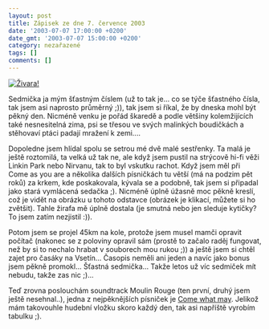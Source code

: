 ```yaml
---
layout: post
title: Zápisek ze dne 7. července 2003
date: '2003-07-07 17:00:00 +0200'
date_gmt: '2003-07-07 15:00:00 +0200'
category: nezařazené
tags: []
comments: []
---
```

<p>
<div ><a href="%base_url%/assets/old-images/zirafa.jpg"><img src="%base_url%/assets/old-images/zirafa_mala.jpg" alt="Živara!"></a>  </div>
<p>Sedmička ja mým šťastným číslem (už to tak je... co se týče šťastného  čísla, tak jsem asi naprosto průměrný ;)), tak jsem si říkal, že by dneska mohl  být pěkný den. Nicméně venku je pořád škaredě a podle většiny kolemžijících  také nesnesitelná zima, psi se třesou ve svých malinkých boudičkách a stěhovaví  ptáci padají mražení k zemi....</p>
<p>Dopoledne jsem hlídal spolu se setrou mé  dvě malé sestřenky. Ta malá je ještě roztomilá, ta velká už tak ne, ale když  jsem pustil na strýcově hi-fi věži Linkin Park nebo Nirvanu, tak to byl vskutku  rachot. Když jsem měl při Come as you are a několika dalších písničkách tu  větší (má na podzim pět roků) za krkem, kde poskakovala, kývala se a podobně, tak  jsem si připadal jako stará vymlácená sedačka ;). Nicméně úplně úžasně moc  pěkně kreslí, což je vidět na obrázku u tohoto odstavce (obrázek je klikací,  můžete si ho zvětšit). Tahle žirafa mě úplně dostala (je smutná nebo jen sleduje  kytičky? To jsem zatím nezjistil :)).</p>
<p>Potom jsem se projel 45km na kole, protože jsem musel mamči opravit počítač  (nakonec se z poloviny opravil sám (prostě to začalo raděj fungovat, než by si to  nechalo hrabat v souborech mou rukou ;)) a ještě jsem si chtěl zajet pro časáky na  Vsetín... Časopis neměli ani jeden a navíc jako bonus jsem pěkně promokl...  Šťastná sedmička... Takže letos už víc sedmiček mít nebudu, takže zas nic ;)...</p>
<p>Teď zrovna poslouchám soundtrack Moulin Rouge (ten první, druhý jsem ještě  nesehnal..), jedna z nejpěknějších písniček je <a href="art.php?a=cwm.htm">Come what may</a>.  Jelikož mám takovouhle hudební vložku skoro každý den, tak asi napříště vyrobím  tabulku ;).</p>
